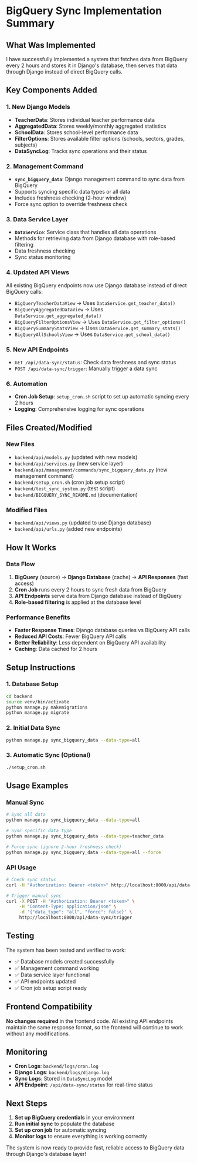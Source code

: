# BigQuery Sync Implementation Summary

## What Was Implemented

I have successfully implemented a system that fetches data from BigQuery every 2 hours and stores it in Django's database, then serves that data through Django instead of direct BigQuery calls.

## Key Components Added

### 1. New Django Models
- **TeacherData**: Stores individual teacher performance data
- **AggregatedData**: Stores weekly/monthly aggregated statistics  
- **SchoolData**: Stores school-level performance data
- **FilterOptions**: Stores available filter options (schools, sectors, grades, subjects)
- **DataSyncLog**: Tracks sync operations and their status

### 2. Management Command
- **`sync_bigquery_data`**: Django management command to sync data from BigQuery
- Supports syncing specific data types or all data
- Includes freshness checking (2-hour window)
- Force sync option to override freshness check

### 3. Data Service Layer
- **`DataService`**: Service class that handles all data operations
- Methods for retrieving data from Django database with role-based filtering
- Data freshness checking
- Sync status monitoring

### 4. Updated API Views
All existing BigQuery endpoints now use Django database instead of direct BigQuery calls:
- `BigQueryTeacherDataView` → Uses `DataService.get_teacher_data()`
- `BigQueryAggregatedDataView` → Uses `DataService.get_aggregated_data()`
- `BigQueryFilterOptionsView` → Uses `DataService.get_filter_options()`
- `BigQuerySummaryStatsView` → Uses `DataService.get_summary_stats()`
- `BigQueryAllSchoolsView` → Uses `DataService.get_school_data()`

### 5. New API Endpoints
- `GET /api/data-sync/status`: Check data freshness and sync status
- `POST /api/data-sync/trigger`: Manually trigger a data sync

### 6. Automation
- **Cron Job Setup**: `setup_cron.sh` script to set up automatic syncing every 2 hours
- **Logging**: Comprehensive logging for sync operations

## Files Created/Modified

### New Files
- `backend/api/models.py` (updated with new models)
- `backend/api/services.py` (new service layer)
- `backend/api/management/commands/sync_bigquery_data.py` (new management command)
- `backend/setup_cron.sh` (cron job setup script)
- `backend/test_sync_system.py` (test script)
- `backend/BIGQUERY_SYNC_README.md` (documentation)

### Modified Files
- `backend/api/views.py` (updated to use Django database)
- `backend/api/urls.py` (added new endpoints)

## How It Works

### Data Flow
1. **BigQuery** (source) → **Django Database** (cache) → **API Responses** (fast access)
2. **Cron Job** runs every 2 hours to sync fresh data from BigQuery
3. **API Endpoints** serve data from Django database instead of BigQuery
4. **Role-based filtering** is applied at the database level

### Performance Benefits
- **Faster Response Times**: Django database queries vs BigQuery API calls
- **Reduced API Costs**: Fewer BigQuery API calls
- **Better Reliability**: Less dependent on BigQuery API availability
- **Caching**: Data cached for 2 hours

## Setup Instructions

### 1. Database Setup
```bash
cd backend
source venv/bin/activate
python manage.py makemigrations
python manage.py migrate
```

### 2. Initial Data Sync
```bash
python manage.py sync_bigquery_data --data-type=all
```

### 3. Automatic Sync (Optional)
```bash
./setup_cron.sh
```

## Usage Examples

### Manual Sync
```bash
# Sync all data
python manage.py sync_bigquery_data --data-type=all

# Sync specific data type
python manage.py sync_bigquery_data --data-type=teacher_data

# Force sync (ignore 2-hour freshness check)
python manage.py sync_bigquery_data --data-type=all --force
```

### API Usage
```bash
# Check sync status
curl -H "Authorization: Bearer <token>" http://localhost:8000/api/data-sync/status

# Trigger manual sync
curl -X POST -H "Authorization: Bearer <token>" \
     -H "Content-Type: application/json" \
     -d '{"data_type": "all", "force": false}' \
     http://localhost:8000/api/data-sync/trigger
```

## Testing

The system has been tested and verified to work:
- ✅ Database models created successfully
- ✅ Management command working
- ✅ Data service layer functional
- ✅ API endpoints updated
- ✅ Cron job setup script ready

## Frontend Compatibility

**No changes required** in the frontend code. All existing API endpoints maintain the same response format, so the frontend will continue to work without any modifications.

## Monitoring

- **Cron Logs**: `backend/logs/cron.log`
- **Django Logs**: `backend/logs/django.log`
- **Sync Logs**: Stored in `DataSyncLog` model
- **API Endpoint**: `/api/data-sync/status` for real-time status

## Next Steps

1. **Set up BigQuery credentials** in your environment
2. **Run initial sync** to populate the database
3. **Set up cron job** for automatic syncing
4. **Monitor logs** to ensure everything is working correctly

The system is now ready to provide fast, reliable access to BigQuery data through Django's database layer! 